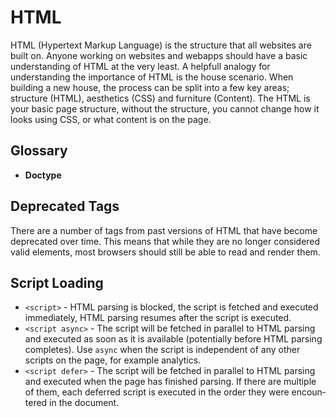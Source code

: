 HTML
==

HTML (Hypertext Markup Language) is the structure that all websites are built on. Anyone working on websites and webapps should have a basic understanding of HTML at the very least. A helpfull analogy for understanding the importance of HTML is the house scenario. When building a new house, the process can be split into a few key areas; structure (HTML), aesthetics (CSS) and furniture (Content). The HTML is your basic page structure, without the structure, you cannot change how it looks using CSS, or what content is on the page.

## Glossary

- **Doctype**

## Deprecated Tags

There are a number of tags from past versions of HTML that have become deprecated over time. This means that while they are no longer considered valid elements, most browsers should still be able to read and render them. 

## Script Loading

- `<script>` - HTML parsing is blocked, the script is fetched and executed immediately, HTML parsing resumes after the script is executed.
- `<script async>` - The script will be fetched in parallel to HTML parsing and executed as soon as it is available (potentially before HTML parsing completes). Use `async` when the script is independent of any other scripts on the page, for example analytics.
- `<script defer>` - The script will be fetched in parallel to HTML parsing and executed when the page has finished parsing. If there are multiple of them, each deferred script is executed in the order they were encoun­tered in the document.
